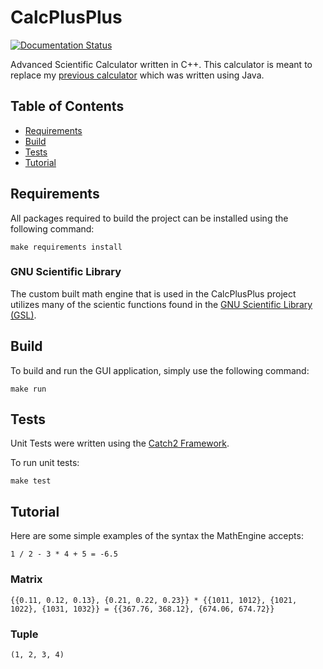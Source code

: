 # CalcPlusPlus

[![Documentation Status](https://readthedocs.org/projects/calcplusplus/badge/?version=latest)](https://calcplusplus.readthedocs.io/en/latest/?badge=latest)

Advanced Scientific Calculator written in C++. This calculator is meant to replace my [previous calculator](https://github.com/antoniojkim/Math-Evaluation-Library) which was written using Java.

## Table of Contents

* [Requirements](#Requirements)
* [Build](#Build)
* [Tests](#Tests)
* [Tutorial](#Tutorial)

## Requirements

All packages required to build the project can be installed using the following command:

```
make requirements install
```

### GNU Scientific Library

The custom built math engine that is used in the CalcPlusPlus project utilizes many of the scientic functions found in the [GNU Scientific Library (GSL)](https://www.gnu.org/software/gsl/).

## Build

To build and run the GUI application, simply use the following command:

```
make run
```

## Tests

Unit Tests were written using the [Catch2 Framework](https://github.com/catchorg/Catch2).

To run unit tests:

```
make test
```

## Tutorial

Here are some simple examples of the syntax the MathEngine accepts:

```
1 / 2 - 3 * 4 + 5 = -6.5
```

### Matrix

```
{{0.11, 0.12, 0.13}, {0.21, 0.22, 0.23}} * {{1011, 1012}, {1021, 1022}, {1031, 1032}} = {{367.76, 368.12}, {674.06, 674.72}}
```

### Tuple

```
(1, 2, 3, 4)
```
